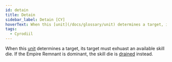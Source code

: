 ```yaml
---
id: detain
title: Detain
sidebar_label: Detain [CY]
hoverText: When this [unit](/docs/glossary/unit) determines a target, its target must exhuast an available skill die. If the Empire Remnant is dominant, the skill die is [drained](/docs/glossary/drained) instead.
tags:
  - Cyrodiil
---
```


When this [unit](/docs/glossary/unit) determines a target, its target must exhuast an available skill die. If the Empire Remnant is dominant, the skill die is [drained](/docs/glossary/drained) instead.
